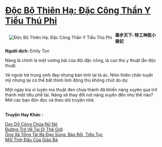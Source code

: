 <a href="https://utruyen.com/truyen/doc-bo-thien-ha-dac-cong-than-y-tieu-thu-phi/15588/" title="Độc Bộ Thiên Hạ: Đặc Công Thần Y Tiểu Thú Phi"><h1>Độc Bộ Thiên Hạ: Đặc Công Thần Y Tiểu Thú Phi</h1></a><div style="display:table"><img align="right" style="float: left; padding: 10px;" src="https://utruyen.com/images/story/200x260/doc-bo-thien-ha-dac-cong-than-y-tieu-thu-phi.jpg" alt="Độc Bộ Thiên Hạ: Đặc Công Thần Y Tiểu Thú Phi"><b>毒步天下: 特工神医小兽妃<p></p>Người dịch: </b>Emily Ton<p></p>Nàng là chính là một vương bài của đội đặc công, là cao thủ y thuật lẫn độc thuật.<p></p>Vẻ ngoài trẻ trung xinh đẹp nhưng bản tính lại tà ác. Nhìn thiên chân tuyệt mỹ nhưng lại có thể bất thình lình động thủ không chút do dự.<p></p>Một ngày kia vì luyện ma thuật đen chưa thành đã khiến nàng xuyên qua trở thành một tiểu phế tài. Nàng sẽ thay đổi nơi nàng xuyên đến như thế nào? Mời các bạn đón đọc và theo dõi truyện nhé.</div><p><br><b>Truyện Hay Khác :</b></p><a href="https://utruyen.com/truyen/day-do-cong-chua-nu-no/13951/" alt="Dạy Dỗ Công Chúa Nữ Nô">Dạy Dỗ Công Chúa Nữ Nô</a><br/><a href="https://github.com/quanluxury/ngontinhhot/tree/master/truyenhay/17564/" alt="Đường Trở Về Tại Dị Thế Giới">Đường Trở Về Tại Dị Thế Giới</a><br/><a href="https://github.com/quanluxury/ngontinhhot/tree/master/truyenhay/17402/" alt="Ông Xã Tổng Tài Bá Đạo Sủng: Bảo Bối, Tiếp Tục">Ông Xã Tổng Tài Bá Đạo Sủng: Bảo Bối, Tiếp Tục</a><br/><a href="https://github.com/quanluxury/ngontinhhot/tree/master/truyenhay/19292/" alt="Mối Tình Đầu Của Giáo Bá">Mối Tình Đầu Của Giáo Bá</a><br/>